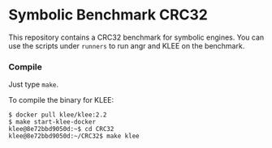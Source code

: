 # Symbolic Benchmark CRC32

This repository contains a CRC32 benchmark for symbolic engines. You can use the scripts under `runners` to run angr and KLEE on the benchmark.

### Compile

Just type `make`.

To compile the binary for KLEE:

```
$ docker pull klee/klee:2.2
$ make start-klee-docker
klee@8e72bbd9050d:~$ cd CRC32
klee@8e72bbd9050d:~/CRC32$ make klee
```
